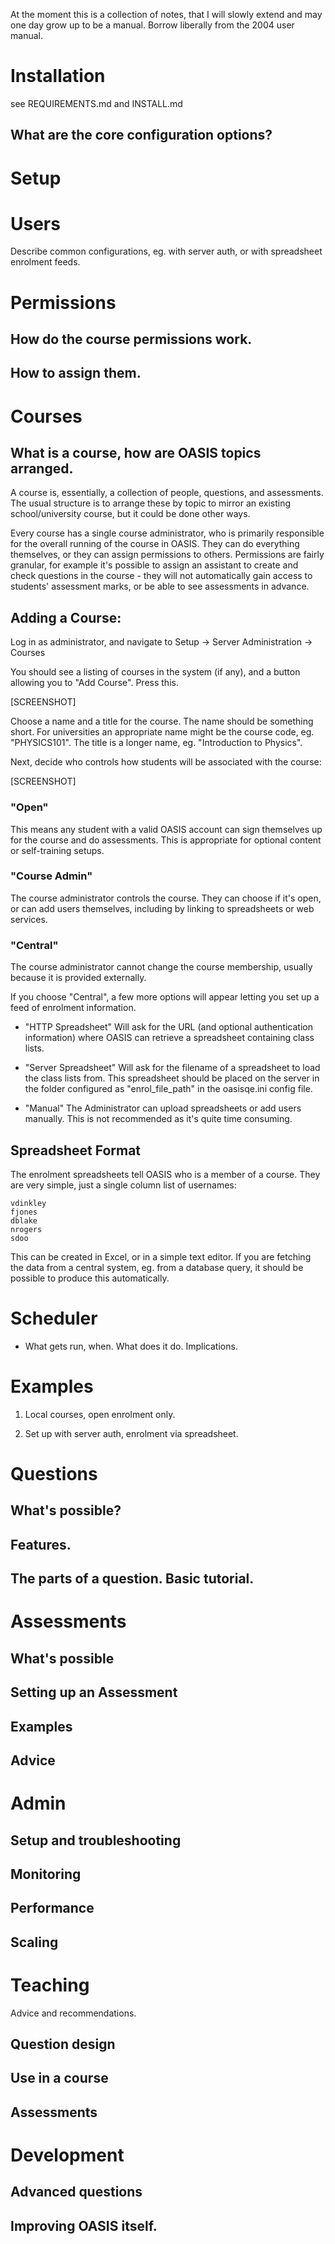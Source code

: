 

At the moment this is a collection of notes, that I will slowly extend and may one day grow up to
be a manual. Borrow liberally from the 2004 user manual.



# Installation

see REQUIREMENTS.md and INSTALL.md

## What are the core configuration options?


# Setup

# Users

Describe common configurations, eg. with server auth, or with spreadsheet enrolment feeds.

# Permissions

## How do the course permissions work.
## How to assign them.


# Courses

## What is a course, how are OASIS topics arranged.

A course is, essentially, a collection of people, questions, and assessments. The usual structure is to arrange these
by topic to mirror an existing school/university course, but it could be done other ways.

Every course has a single course administrator, who is primarily responsible for the overall running of the course in OASIS.
They can do everything themselves, or they can assign permissions to others. Permissions are fairly granular, for
example it's possible to assign an assistant to create and check questions in the course - they will not automatically
gain access to students' assessment marks, or be able to see assessments in advance.




## Adding a Course:

Log in as administrator, and navigate to Setup -> Server Administration -> Courses


You should see a listing of courses in the system (if any), and a button allowing you to "Add Course". Press this.

[SCREENSHOT]

Choose a name and a title for the course. The name should be something short. For universities an appropriate name
might be the course code, eg. "PHYSICS101".  The title is a longer name, eg. "Introduction to Physics".


Next, decide who controls how students will be associated with the course:

[SCREENSHOT]

### "Open"

   This means any student with a valid OASIS account can sign themselves up for the course and do assessments. This
   is appropriate for optional content or self-training setups.

### "Course Admin"

   The course administrator controls the course. They can choose if it's open, or can add users themselves, including
   by linking to spreadsheets or web services.

### "Central"

   The course administrator cannot change the course membership, usually because it is provided externally.


If you choose "Central", a few more options will appear letting you set up a feed of enrolment information.


  *   "HTTP Spreadsheet"
              Will ask for the URL (and optional authentication information) where OASIS can retrieve a spreadsheet containing class lists.

  *   "Server Spreadsheet"
              Will ask for the filename of a spreadsheet to load the class lists from. This spreadsheet should be placed on the server in the folder configured as "enrol_file_path" in the oasisqe.ini config file.

  *   "Manual"
              The Administrator can upload spreadsheets or add users manually. This is not recommended as it's quite time consuming.


## Spreadsheet Format

   The enrolment spreadsheets tell OASIS who is a member of a course. They are very simple, just a single column list of usernames:

```
vdinkley
fjones
dblake
nrogers
sdoo
```

   This can be created in Excel, or in a simple text editor. If you are fetching the data from a central system, eg. from a database
   query, it should be possible to produce this automatically.


# Scheduler


* What gets run, when. What does it do. Implications.


# Examples



1. Local courses, open enrolment only.



2. Set up with server auth, enrolment via spreadsheet.



# Questions

## What's possible?

## Features.

## The parts of a question. Basic tutorial.


# Assessments

## What's possible

## Setting up an Assessment

## Examples



## Advice



# Admin

## Setup and troubleshooting
## Monitoring
## Performance
## Scaling


# Teaching

Advice and recommendations.

## Question design
## Use in a course
## Assessments


# Development

## Advanced questions
## Improving OASIS itself.